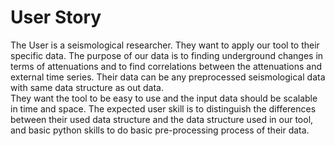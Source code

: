 # User Story

The User is a seismological researcher. They want to apply our tool to their specific data. The purpose of our data is to finding underground changes in terms of attenuations and to find correlations between the attenuations and external time series. Their data can be any preprocessed seismological data with same data structure as out data.  
They want the tool to be easy to use and the input data should be scalable in time and space. The expected user skill is to distinguish the differences between their used data structure and the data structure used in our tool, and basic python skills to do basic pre-processing process of their data. 